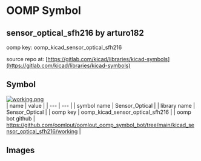 # OOMP Symbol  
## sensor_optical_sfh216  by arturo182  
  
oomp key: oomp_kicad_sensor_optical_sfh216  
  
source repo at: [https://gitlab.com/kicad/libraries/kicad-symbols](https://gitlab.com/kicad/libraries/kicad-symbols)  
## Symbol  
  
[![working.png](working_600.png)](working.png)  
| name | value | 
| --- | --- | 
| symbol name | Sensor_Optical | 
| library name | Sensor_Optical | 
| oomp key | oomp_kicad_sensor_optical_sfh216 | 
| oomp bot github | https://github.com/oomlout/oomlout_oomp_symbol_bot/tree/main/kicad_sensor_optical_sfh216/working | 
## Images  
